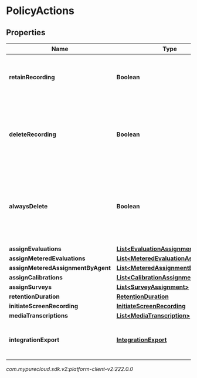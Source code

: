 # PolicyActions


## Properties

| Name | Type | Description | Notes |
| ------------ | ------------- | ------------- | ------------- |
| **retainRecording** | **Boolean** | true to retain the recording associated with the conversation. Default = true |  [optional] |
| **deleteRecording** | **Boolean** | true to delete the recording associated with the conversation. If retainRecording = true, this will be ignored. Default = false |  [optional] |
| **alwaysDelete** | **Boolean** | true to delete the recording associated with the conversation regardless of the values of retainRecording or deleteRecording. Default = false |  [optional] |
| **assignEvaluations** | [**List&lt;EvaluationAssignment&gt;**](EvaluationAssignment) |  |  [optional] |
| **assignMeteredEvaluations** | [**List&lt;MeteredEvaluationAssignment&gt;**](MeteredEvaluationAssignment) |  |  [optional] |
| **assignMeteredAssignmentByAgent** | [**List&lt;MeteredAssignmentByAgent&gt;**](MeteredAssignmentByAgent) |  |  [optional] |
| **assignCalibrations** | [**List&lt;CalibrationAssignment&gt;**](CalibrationAssignment) |  |  [optional] |
| **assignSurveys** | [**List&lt;SurveyAssignment&gt;**](SurveyAssignment) |  |  [optional] |
| **retentionDuration** | [**RetentionDuration**](RetentionDuration) |  |  [optional] |
| **initiateScreenRecording** | [**InitiateScreenRecording**](InitiateScreenRecording) |  |  [optional] |
| **mediaTranscriptions** | [**List&lt;MediaTranscription&gt;**](MediaTranscription) |  |  [optional] |
| **integrationExport** | [**IntegrationExport**](IntegrationExport) | Policy action for exporting recordings using an integration to 3rd party s3. |  [optional] |




_com.mypurecloud.sdk.v2:platform-client-v2:222.0.0_
